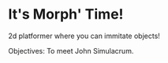 # It's Morph' Time!

2d platformer where you can immitate objects!

Objectives: To meet John Simulacrum.
